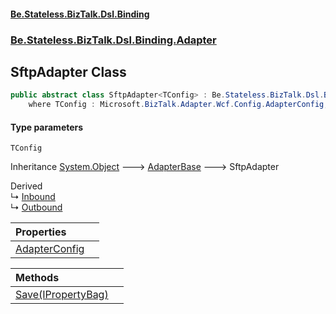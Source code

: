 #### [Be.Stateless.BizTalk.Dsl.Binding](README.md 'README')
### [Be.Stateless.BizTalk.Dsl.Binding.Adapter](Be.Stateless.BizTalk.Dsl.Binding.Adapter.md 'Be.Stateless.BizTalk.Dsl.Binding.Adapter')

## SftpAdapter<TConfig> Class

```csharp
public abstract class SftpAdapter<TConfig> : Be.Stateless.BizTalk.Dsl.Binding.Adapter.AdapterBase
    where TConfig : Microsoft.BizTalk.Adapter.Wcf.Config.AdapterConfig, Microsoft.BizTalk.Adapter.Wcf.Config.IAdapterConfigAddress, new()
```
#### Type parameters

<a name='Be.Stateless.BizTalk.Dsl.Binding.Adapter.SftpAdapter_TConfig_.TConfig'></a>

`TConfig`

Inheritance [System.Object](https://docs.microsoft.com/en-us/dotnet/api/System.Object 'System.Object') &#129106; [AdapterBase](AdapterBase.md 'Be.Stateless.BizTalk.Dsl.Binding.Adapter.AdapterBase') &#129106; SftpAdapter<TConfig>

Derived  
&#8627; [Inbound](SftpAdapter.Inbound.md 'Be.Stateless.BizTalk.Dsl.Binding.Adapter.SftpAdapter.Inbound')  
&#8627; [Outbound](SftpAdapter.Outbound.md 'Be.Stateless.BizTalk.Dsl.Binding.Adapter.SftpAdapter.Outbound')

| Properties | |
| :--- | :--- |
| [AdapterConfig](SftpAdapter_TConfig_.AdapterConfig.md 'Be.Stateless.BizTalk.Dsl.Binding.Adapter.SftpAdapter<TConfig>.AdapterConfig') | |

| Methods | |
| :--- | :--- |
| [Save(IPropertyBag)](SftpAdapter_TConfig_.Save(IPropertyBag).md 'Be.Stateless.BizTalk.Dsl.Binding.Adapter.SftpAdapter<TConfig>.Save(Microsoft.BizTalk.Component.Interop.IPropertyBag)') | |
